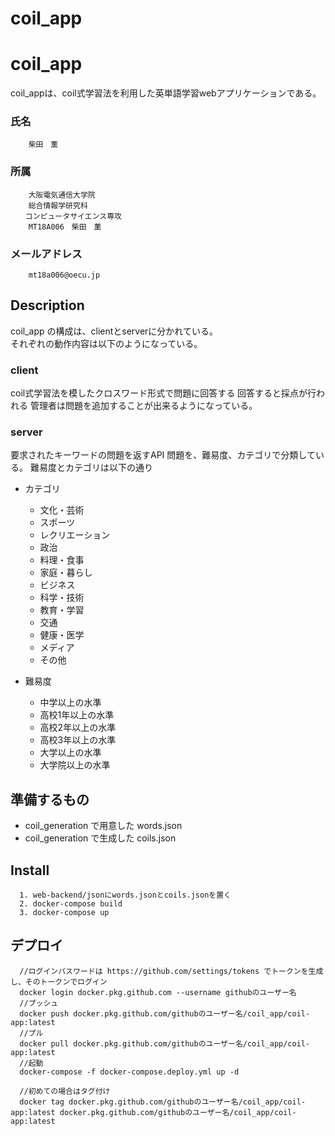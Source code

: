 # coil_app
coil_app
====
coil_appは、coil式学習法を利用した英単語学習webアプリケーションである。

### 氏名
```
    柴田　薫
```

### 所属
```
    大阪電気通信大学院
    総合情報学研究科
　　コンピュータサイエンス専攻　
    MT18A006　柴田　薫
```


### メールアドレス
```
    mt18a006@oecu.jp
```

## Description
coil_app の構成は、clientとserverに分かれている。  
それぞれの動作内容は以下のようになっている。

### client  
coil式学習法を模したクロスワード形式で問題に回答する
回答すると採点が行われる
管理者は問題を追加することが出来るようになっている。

### server  
要求されたキーワードの問題を返すAPI
問題を、難易度、カテゴリで分類している。
難易度とカテゴリは以下の通り
* カテゴリ
    * 文化・芸術
    * スポーツ
    * レクリエーション
    * 政治
    * 料理・食事
    * 家庭・暮らし
    * ビジネス
    * 科学・技術
    * 教育・学習
    * 交通
    * 健康・医学
    * メディア
    * その他


* 難易度
    * 中学以上の水準
    * 高校1年以上の水準
    * 高校2年以上の水準
    * 高校3年以上の水準
    * 大学以上の水準
    * 大学院以上の水準


## 準備するもの
* coil_generation で用意した words.json
* coil_generation で生成した coils.json
## Install
```
  1. web-backend/jsonにwords.jsonとcoils.jsonを置く
  2. docker-compose build
  3. docker-compose up
```

## デプロイ
```
  //ログインパスワードは https://github.com/settings/tokens でトークンを生成し、そのトークンでログイン
  docker login docker.pkg.github.com --username githubのユーザー名
  //プッシュ
  docker push docker.pkg.github.com/githubのユーザー名/coil_app/coil-app:latest
  //プル
  docker pull docker.pkg.github.com/githubのユーザー名/coil_app/coil-app:latest
  //起動
  docker-compose -f docker-compose.deploy.yml up -d

  //初めての場合はタグ付け
  docker tag docker.pkg.github.com/githubのユーザー名/coil_app/coil-app:latest docker.pkg.github.com/githubのユーザー名/coil_app/coil-app:latest
```